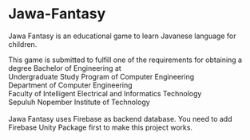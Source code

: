 # Jawa-Fantasy
Jawa Fantasy is an educational game to learn Javanese language for children.

This game is submitted to fulfill one of the requirements for obtaining a degree Bachelor of Engineering at <br />
  Undergraduate Study Program of Computer Engineering <br />
  Department of Computer Engineering <br />
  Faculty of Intelligent Electrical and Informatics Technology <br />
  Sepuluh Nopember Institute of Technology <br />
<br />
Jawa Fantasy uses Firebase as backend database. You need to add Firebase Unity Package first to make this project works.
